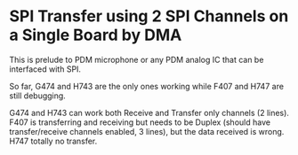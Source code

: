 # SPI Transfer using 2 SPI Channels on a Single Board by DMA

This is prelude to PDM microphone or any PDM analog IC that can be interfaced with SPI.

So far, G474 and H743 are the only ones working while F407 and H747 are still debugging.

G474 and H743 can work both Receive and Transfer only channels (2 lines).
F407 is transferring and receiving but needs to be Duplex (should have transfer/receive channels enabled, 3 lines), but the data received is wrong.
H747 totally no transfer.
